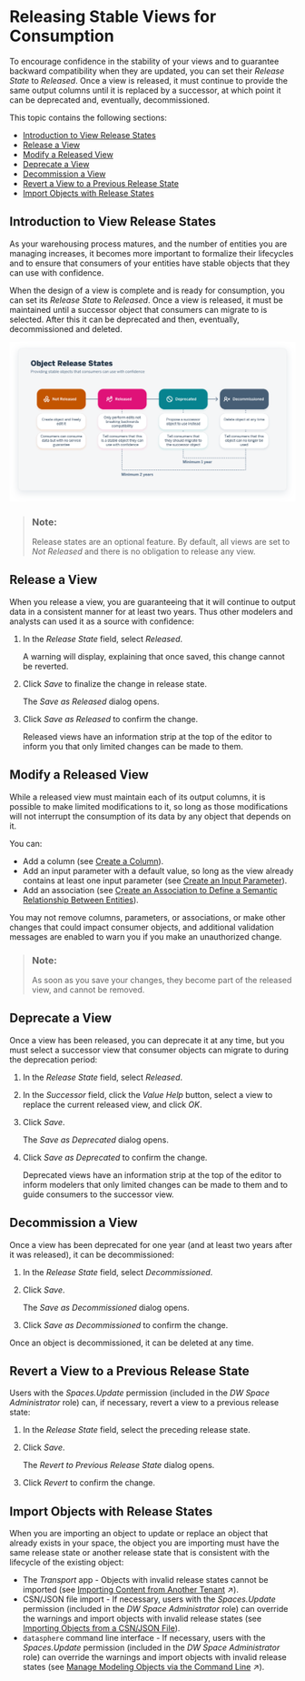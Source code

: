 <!-- loio5b99e9bcb5964ab69b094215d285feb1 -->

# Releasing Stable Views for Consumption

To encourage confidence in the stability of your views and to guarantee backward compatibility when they are updated, you can set their *Release State* to *Released*. Once a view is released, it must continue to provide the same output columns until it is replaced by a successor, at which point it can be deprecated and, eventually, decommissioned.

This topic contains the following sections:

-   [Introduction to View Release States](releasing-stable-views-for-consumption-5b99e9b.md#loio5b99e9bcb5964ab69b094215d285feb1__section_introduction)
-   [Release a View](releasing-stable-views-for-consumption-5b99e9b.md#loio5b99e9bcb5964ab69b094215d285feb1__section_released)
-   [Modify a Released View](releasing-stable-views-for-consumption-5b99e9b.md#loio5b99e9bcb5964ab69b094215d285feb1__section_modify)
-   [Deprecate a View](releasing-stable-views-for-consumption-5b99e9b.md#loio5b99e9bcb5964ab69b094215d285feb1__section_deprecated)
-   [Decommission a View](releasing-stable-views-for-consumption-5b99e9b.md#loio5b99e9bcb5964ab69b094215d285feb1__section_decommissioned)
-   [Revert a View to a Previous Release State](releasing-stable-views-for-consumption-5b99e9b.md#loio5b99e9bcb5964ab69b094215d285feb1__section_revert)
-   [Import Objects with Release States](releasing-stable-views-for-consumption-5b99e9b.md#loio5b99e9bcb5964ab69b094215d285feb1__section_import)



<a name="loio5b99e9bcb5964ab69b094215d285feb1__section_introduction"/>

## Introduction to View Release States

As your warehousing process matures, and the number of entities you are managing increases, it becomes more important to formalize their lifecycles and to ensure that consumers of your entities have stable objects that they can use with confidence.

When the design of a view is complete and is ready for consumption, you can set its *Release State* to *Released*. Once a view is released, it must be maintained until a successor object that consumers can migrate to is selected. After this it can be deprecated and then, eventually, decommissioned and deleted.

![](images/Object_Release_States_c86427e.png)

> ### Note:  
> Release states are an optional feature. By default, all views are set to *Not Released* and there is no obligation to release any view.



<a name="loio5b99e9bcb5964ab69b094215d285feb1__section_released"/>

## Release a View

When you release a view, you are guaranteeing that it will continue to output data in a consistent manner for at least two years. Thus other modelers and analysts can used it as a source with confidence:

1.  In the *Release State* field, select *Released*.

    A warning will display, explaining that once saved, this change cannot be reverted.

2.  Click *Save* to finalize the change in release state.

    The *Save as Released* dialog opens.

3.  Click *Save as Released* to confirm the change.

    Released views have an information strip at the top of the editor to inform you that only limited changes can be made to them.




<a name="loio5b99e9bcb5964ab69b094215d285feb1__section_modify"/>

## Modify a Released View

While a released view must maintain each of its output columns, it is possible to make limited modifications to it, so long as those modifications will not interrupt the consumption of its data by any object that depends on it.

You can:

-   Add a column \(see [Create a Column](create-a-column-3897f48.md)\).
-   Add an input parameter with a default value, so long as the view already contains at least one input parameter \(see [Create an Input Parameter](create-an-input-parameter-53fa99a.md)\).
-   Add an association \(see [Create an Association to Define a Semantic Relationship Between Entities](Modeling-Data-in-the-Data-Builder/create-an-association-to-define-a-semantic-relationship-between-entities-66c6998.md)\).

You may not remove columns, parameters, or associations, or make other changes that could impact consumer objects, and additional validation messages are enabled to warn you if you make an unauthorized change.

> ### Note:  
> As soon as you save your changes, they become part of the released view, and cannot be removed.



<a name="loio5b99e9bcb5964ab69b094215d285feb1__section_deprecated"/>

## Deprecate a View

Once a view has been released, you can deprecate it at any time, but you must select a successor view that consumer objects can migrate to during the deprecation period:

1.  In the *Release State* field, select *Released*.
2.  In the *Successor* field, click the *Value Help* button, select a view to replace the current released view, and click *OK*.
3.  Click *Save*.

    The *Save as Deprecated* dialog opens.

4.  Click *Save as Deprecated* to confirm the change.

    Deprecated views have an information strip at the top of the editor to inform modelers that only limited changes can be made to them and to guide consumers to the successor view.




<a name="loio5b99e9bcb5964ab69b094215d285feb1__section_decommissioned"/>

## Decommission a View

Once a view has been deprecated for one year \(and at least two years after it was released\), it can be decommissioned:

1.  In the *Release State* field, select *Decommissioned*.
2.  Click *Save*.

    The *Save as Decommissioned* dialog opens.

3.  Click *Save as Decommissioned* to confirm the change.

Once an object is decommissioned, it can be deleted at any time.



<a name="loio5b99e9bcb5964ab69b094215d285feb1__section_revert"/>

## Revert a View to a Previous Release State

Users with the *Spaces.Update* permission \(included in the *DW Space Administrator* role\) can, if necessary, revert a view to a previous release state:

1.  In the *Release State* field, select the preceding release state.
2.  Click *Save*.

    The *Revert to Previous Release State* dialog opens.

3.  Click *Revert* to confirm the change.



<a name="loio5b99e9bcb5964ab69b094215d285feb1__section_import"/>

## Import Objects with Release States

When you are importing an object to update or replace an object that already exists in your space, the object you are importing must have the same release state or another release state that is consistent with the lifecycle of the existing object:

-   The *Transport* app - Objects with invalid release states cannot be imported \(see [Importing Content from Another Tenant](https://help.sap.com/viewer/9f36ca35bc6145e4acdef6b4d852d560/DEV_CURRENT/en-US/b607a12931d74c4a93506ea64c55ab4e.html "Users with the DW Administrator global role (or users with both a scoped DW Space Administrator role and a global role providing the Lifecycle privilege), can use the Transport app to import content that has been shared from another tenant.") :arrow_upper_right:\).
-   CSN/JSON file import - If necessary, users with the *Spaces.Update* permission \(included in the *DW Space Administrator* role\) can override the warnings and import objects with invalid release states \(see [Importing Objects from a CSN/JSON File](Creating-Finding-Sharing-Objects/importing-objects-from-a-csn-json-file-23599e6.md)\).
-   `datasphere` command line interface - If necessary, users with the *Spaces.Update* permission \(included in the *DW Space Administrator* role\) can override the warnings and import objects with invalid release states \(see [Manage Modeling Objects via the Command Line](https://help.sap.com/viewer/9b8363ae47c347de9a027c0e5567a37a/DEV_CURRENT/en-US/6f5c65f209004751aa48f9682ee2ec45.html "Users with a DW Modeler role (or equivalent privileges) can list, create, update, and delete modeling objects via the command line.") :arrow_upper_right:\).


